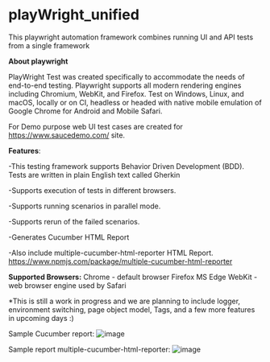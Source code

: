 # playWright_unified
 This playwright automation framework combines running UI and API tests from a single framework
 
 **About playwright**
 
 PlayWright Test was created specifically to accommodate the needs of end-to-end testing. Playwright supports all modern rendering engines including Chromium, WebKit, and Firefox. Test on Windows, Linux, and macOS, locally or on CI, headless or headed with native mobile emulation of Google Chrome for Android and Mobile Safari.

 For Demo purpose web UI test cases are created for https://www.saucedemo.com/ site.

**Features**:

-This testing framework supports Behavior Driven Development (BDD). Tests are written in plain English text called Gherkin

-Supports execution of tests in different browsers.

-Supports running scenarios in parallel mode.

-Supports rerun of the failed scenarios.

-Generates Cucumber HTML Report 

-Also include multiple-cucumber-html-reporter HTML Report. 
https://www.npmjs.com/package/multiple-cucumber-html-reporter


**Supported Browsers:**
Chrome - default browser
Firefox
MS Edge
WebKit - web browser engine used by Safari


*This is still a work in progress and we are planning to include logger, environment switching, page object model, Tags, and a few more features in upcoming days :) 


Sample Cucumber report:
![image](https://github.com/user-attachments/assets/9b05aed5-f08c-41fe-ac6b-3f44a495bf43)

Sample report multiple-cucumber-html-reporter:
![image](https://github.com/user-attachments/assets/4af0c3b1-3f5a-4ad0-885d-afcff1aea714)


